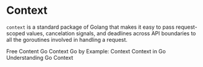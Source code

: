 # Context

`context` is a standard package of Golang that makes it easy to pass request-scoped values, cancelation signals, and deadlines across API boundaries to all the goroutines involved in handling a request.

<ResourceGroupTitle>Free Content</ResourceGroupTitle>
<BadgeLink colorScheme='blue' badgeText='Official Website' href='https://pkg.go.dev/context'>Go Context</BadgeLink>
<BadgeLink badgeText='Read' href='https://gobyexample.com/context'>Go by Example: Context</BadgeLink>
<BadgeLink badgeText='Watch' href='https://www.youtube.com/watch?v=LSzR0VEraWw'>Context in Go</BadgeLink>
<BadgeLink badgeText='Watch' href='https://www.youtube.com/watch?v=h2RdcrMLQAo'>Understanding Go Context</BadgeLink>